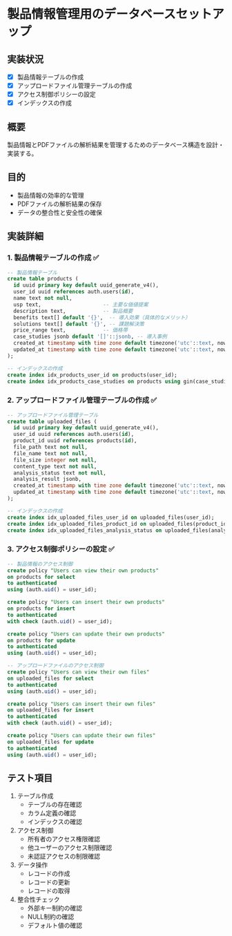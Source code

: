 # 製品情報管理用のデータベースセットアップ

## 実装状況
- [x] 製品情報テーブルの作成
- [x] アップロードファイル管理テーブルの作成
- [x] アクセス制御ポリシーの設定
- [x] インデックスの作成

## 概要
製品情報とPDFファイルの解析結果を管理するためのデータベース構造を設計・実装する。

## 目的
- 製品情報の効率的な管理
- PDFファイルの解析結果の保存
- データの整合性と安全性の確保

## 実装詳細

### 1. 製品情報テーブルの作成 ✅
```sql
-- 製品情報テーブル
create table products (
  id uuid primary key default uuid_generate_v4(),
  user_id uuid references auth.users(id),
  name text not null,
  usp text,                    -- 主要な価値提案
  description text,            -- 製品概要
  benefits text[] default '{}',  -- 導入効果（具体的なメリット）
  solutions text[] default '{}', -- 課題解決策
  price_range text,            -- 価格帯
  case_studies jsonb default '[]'::jsonb, -- 導入事例
  created_at timestamp with time zone default timezone('utc'::text, now()),
  updated_at timestamp with time zone default timezone('utc'::text, now())
);

-- インデックスの作成
create index idx_products_user_id on products(user_id);
create index idx_products_case_studies on products using gin(case_studies);
```

### 2. アップロードファイル管理テーブルの作成 ✅
```sql
-- アップロードファイル管理テーブル
create table uploaded_files (
  id uuid primary key default uuid_generate_v4(),
  user_id uuid references auth.users(id),
  product_id uuid references products(id),
  file_path text not null,
  file_name text not null,
  file_size integer not null,
  content_type text not null,
  analysis_status text not null,
  analysis_result jsonb,
  created_at timestamp with time zone default timezone('utc'::text, now()),
  updated_at timestamp with time zone default timezone('utc'::text, now())
);

-- インデックスの作成
create index idx_uploaded_files_user_id on uploaded_files(user_id);
create index idx_uploaded_files_product_id on uploaded_files(product_id);
create index idx_uploaded_files_analysis_status on uploaded_files(analysis_status);
```

### 3. アクセス制御ポリシーの設定 ✅
```sql
-- 製品情報のアクセス制御
create policy "Users can view their own products"
on products for select
to authenticated
using (auth.uid() = user_id);

create policy "Users can insert their own products"
on products for insert
to authenticated
with check (auth.uid() = user_id);

create policy "Users can update their own products"
on products for update
to authenticated
using (auth.uid() = user_id);

-- アップロードファイルのアクセス制御
create policy "Users can view their own files"
on uploaded_files for select
to authenticated
using (auth.uid() = user_id);

create policy "Users can insert their own files"
on uploaded_files for insert
to authenticated
with check (auth.uid() = user_id);

create policy "Users can update their own files"
on uploaded_files for update
to authenticated
using (auth.uid() = user_id);
```

## テスト項目
1. テーブル作成
   - テーブルの存在確認
   - カラム定義の確認
   - インデックスの確認
2. アクセス制御
   - 所有者のアクセス権限確認
   - 他ユーザーのアクセス制限確認
   - 未認証アクセスの制限確認
3. データ操作
   - レコードの作成
   - レコードの更新
   - レコードの取得
4. 整合性チェック
   - 外部キー制約の確認
   - NULL制約の確認
   - デフォルト値の確認 